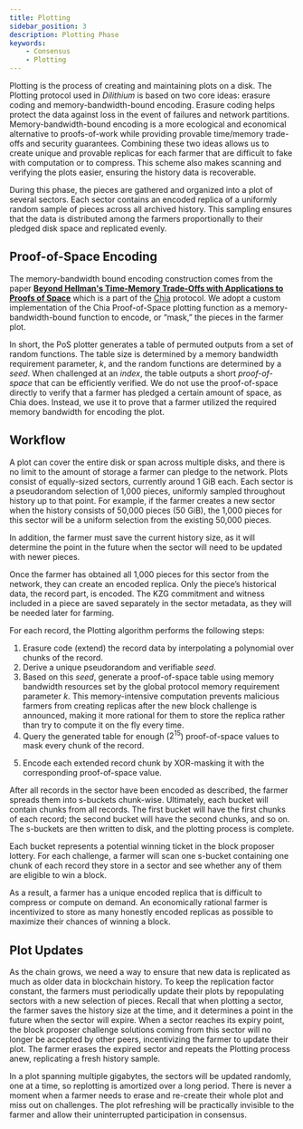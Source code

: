 ```yaml
---
title: Plotting
sidebar_position: 3
description: Plotting Phase
keywords:
    - Consensus
    - Plotting
---
```

Plotting is the process of creating and maintaining plots on a disk.
The Plotting protocol used in *Dilithium* is based on two core ideas: erasure coding and memory-bandwidth-bound encoding. Erasure coding helps protect the data against loss in the event of failures and network partitions. Memory-bandwidth-bound encoding is a more ecological and economical alternative to proofs-of-work while providing provable time/memory trade-offs and security guarantees. Combining these two ideas allows us to create unique and provable replicas for each farmer that are difficult to fake with computation or to compress. This scheme also makes scanning and verifying the plots easier, ensuring the history data is recoverable.

During this phase, the pieces are gathered and organized into a plot of several sectors. Each sector contains an encoded replica of a uniformly random sample of pieces across all archived history. This sampling ensures that the data is distributed among the farmers proportionally to their pledged disk space and replicated evenly.

## Proof-of-Space Encoding

The memory-bandwidth bound encoding construction comes from the paper **[Beyond Hellman's Time-Memory Trade-Offs with Applications to Proofs of Space](https://www.semanticscholar.org/paper/Beyond-Hellman's-Time-Memory-Trade-Offs-with-to-of-Abusalah-Alwen/39e70d67eeb5ce140171f6d0629daec3b54d74f3)** which is a part of the [Chia](https://www.chia.net/) protocol. We adopt a custom implementation of the Chia Proof-of-Space plotting function as a memory-bandwidth-bound function to encode, or “mask,” the pieces in the farmer plot.

In short, the PoS plotter generates a table of permuted outputs from a set of random functions. The table size is determined by a memory bandwidth requirement parameter, *k*, and the random functions are determined by a *seed*. When challenged at an *index*, the table outputs a short *proof-of-space* that can be efficiently verified.
We do not use the proof-of-space directly to verify that a farmer has pledged a certain amount of space, as Chia does. Instead, we use it to prove that a farmer utilized the required memory bandwidth for encoding the plot.

<!-- ![PoSTable](../../../src/Images/PoS_Table.png) -->

## Workflow

A plot can cover the entire disk or span across multiple disks, and there is no limit to the amount of storage a farmer can pledge to the network. Plots consist of equally-sized sectors, currently around 1 GiB each. Each sector is a pseudorandom selection of 1,000 pieces, uniformly sampled throughout history up to that point. For example, if the farmer creates a new sector when the history consists of 50,000 pieces (50 GiB), the 1,000 pieces for this sector will be a uniform selection from the existing 50,000 pieces.

In addition, the farmer must save the current history size, as it will determine the point in the future when the sector will need to be updated with newer pieces. 

<!-- ![RawSector](../../../src/Images/Raw_Sector.png) -->


Once the farmer has obtained all 1,000 pieces for this sector from the network, they can create an encoded replica. Only the piece’s historical data, the record part, is encoded. The KZG commitment and witness included in a piece are saved separately in the sector metadata, as they will be needed later for farming.

For each record, the Plotting algorithm performs the following steps:

1. Erasure code (extend) the record data by interpolating a polynomial over chunks of the record. 
2. Derive a unique pseudorandom and verifiable *seed*.
3. Based on this *seed*, generate a proof-of-space table using memory bandwidth resources set by the global protocol memory requirement parameter *k*. This memory-intensive computation prevents malicious farmers from creating replicas after the new block challenge is announced, making it more rational for them to store the replica rather than try to compute it on the fly every time.
4. Query the generated table for enough ($2^{15}$) proof-of-space values to mask every chunk of the record.

<!-- ![PoSLookup](../../../src/Images/PoS_Lookup.png) -->

5. Encode each extended record chunk by XOR-masking it with the corresponding proof-of-space value.

<!-- ![PieceEncoding](../../../src/Images/Piece_Encoding.png) -->

After all records in the sector have been encoded as described, the farmer spreads them into s-buckets chunk-wise. Ultimately, each bucket will contain chunks from all records. The first bucket will have the first chunks of each record; the second bucket will have the second chunks, and so on. The s-buckets are then written to disk, and the plotting process is complete.

<!-- ![EncodedSector](../../../src/Images/Encoded_Sector.png) -->

Each bucket represents a potential winning ticket in the block proposer lottery. For each challenge, a farmer will scan one s-bucket containing one chunk of each record they store in a sector and see whether any of them are eligible to win a block.

As a result, a farmer has a unique encoded replica that is difficult to compress or compute on demand. An economically rational farmer is incentivized to store as many honestly encoded replicas as possible to maximize their chances of winning a block.

## Plot Updates

As the chain grows, we need a way to ensure that new data is replicated as much as older data in blockchain history. To keep the replication factor constant, the farmers must periodically update their plots by repopulating sectors with a new selection of pieces.
Recall that when plotting a sector, the farmer saves the history size at the time, and it determines a point in the future when the sector will expire. When a sector reaches its expiry point, the block proposer challenge solutions coming from this sector will no longer be accepted by other peers, incentivizing the farmer to update their plot. The farmer erases the expired sector and repeats the Plotting process anew, replicating a fresh history sample.

<!-- ![Replotting](../../../src/Images/Replotting.png) -->

In a plot spanning multiple gigabytes, the sectors will be updated randomly, one at a time, so replotting is amortized over a long period. There is never a moment when a farmer needs to erase and re-create their whole plot and miss out on challenges. The plot refreshing will be practically invisible to the farmer and allow their uninterrupted participation in consensus.
